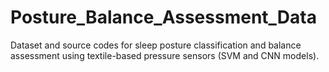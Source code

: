 # Posture_Balance_Assessment_Data
Dataset and source codes for sleep posture classification and balance assessment using textile-based pressure sensors (SVM and CNN models).
